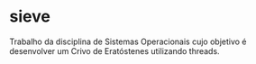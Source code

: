 # sieve
Trabalho da disciplina de Sistemas Operacionais cujo objetivo é desenvolver um Crivo de Eratóstenes utilizando threads.
